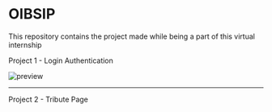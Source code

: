 # OIBSIP
This repository contains the project made while being a part of this virtual internship

Project 1 -    Login Authentication

![preview](https://github.com/simplyrishiii/OIBSIP/assets/137674108/ac330c57-748b-48b8-8fce-423aa5d90cc2)

____________________________________________________________________________________________________________________________________________
Project 2 - Tribute Page
